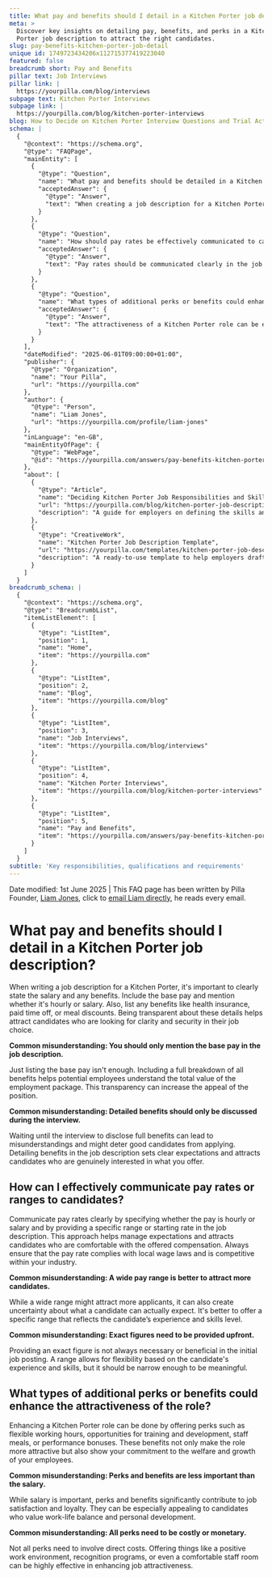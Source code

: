 ```yaml
---
title: What pay and benefits should I detail in a Kitchen Porter job description?
meta: >
  Discover key insights on detailing pay, benefits, and perks in a Kitchen
  Porter job description to attract the right candidates.
slug: pay-benefits-kitchen-porter-job-detail
unique id: 1749723434206x112715377419223040
featured: false
breadcrumb short: Pay and Benefits
pillar text: Job Interviews
pillar link: |
  https://yourpilla.com/blog/interviews
subpage text: Kitchen Porter Interviews
subpage link: |
  https://yourpilla.com/blog/kitchen-porter-interviews
blog: How to Decide on Kitchen Porter Interview Questions and Trial Activities
schema: |
  {
    "@context": "https://schema.org",
    "@type": "FAQPage",
    "mainEntity": [
      {
        "@type": "Question",
        "name": "What pay and benefits should be detailed in a Kitchen Porter job description?",
        "acceptedAnswer": {
          "@type": "Answer",
          "text": "When creating a job description for a Kitchen Porter, it is important to clearly state the salary, whether it is hourly or salary-based, and list all benefits such as health insurance, paid time off, or meal discounts. Transparency in outlining the total compensation package including all perks enhances the appeal of the position and attracts candidates who value clarity and security in their employment."
        }
      },
      {
        "@type": "Question",
        "name": "How should pay rates be effectively communicated to candidates in job descriptions?",
        "acceptedAnswer": {
          "@type": "Answer",
          "text": "Pay rates should be communicated clearly in the job description by specifying whether the compensation is hourly or salary-based and providing a specific range or starting rate. It's important to ensure the pay structure complies with local employment laws and is competitive in the industry, offering a narrow range to manage expectations while allowing flexibility based on the candidate's qualifications."
        }
      },
      {
        "@type": "Question",
        "name": "What types of additional perks or benefits could enhance the attractiveness of a Kitchen Porter role?",
        "acceptedAnswer": {
          "@type": "Answer",
          "text": "The attractiveness of a Kitchen Porter role can be enhanced by offering perks such as flexible working hours, training opportunities, staff meals, or performance bonuses. Non-costly benefits like a positive work environment, recognition programs, and a comfortable staff area also contribute significantly to job attractiveness, showing a commitment to employee welfare and growth."
        }
      }
    ],
    "dateModified": "2025-06-01T09:00:00+01:00",
    "publisher": {
      "@type": "Organization",
      "name": "Your Pilla",
      "url": "https://yourpilla.com"
    },
    "author": {
      "@type": "Person",
      "name": "Liam Jones",
      "url": "https://yourpilla.com/profile/liam-jones"
    },
    "inLanguage": "en-GB",
    "mainEntityOfPage": {
      "@type": "WebPage",
      "@id": "https://yourpilla.com/answers/pay-benefits-kitchen-porter-job-detail"
    },
    "about": [
      {
        "@type": "Article",
        "name": "Deciding Kitchen Porter Job Responsibilities and Skills",
        "url": "https://yourpilla.com/blog/kitchen-porter-job-description",
        "description": "A guide for employers on defining the skills and responsibilities required from a Kitchen Porter to ensure a comprehensive job description."
      },
      {
        "@type": "CreativeWork",
        "name": "Kitchen Porter Job Description Template",
        "url": "https://yourpilla.com/templates/kitchen-porter-job-description",
        "description": "A ready-to-use template to help employers draft detailed and effective job descriptions for Kitchen Porter positions."
      }
    ]
  }
breadcrumb_schema: |
  {
    "@context": "https://schema.org",
    "@type": "BreadcrumbList",
    "itemListElement": [
      {
        "@type": "ListItem",
        "position": 1,
        "name": "Home",
        "item": "https://yourpilla.com"
      },
      {
        "@type": "ListItem",
        "position": 2,
        "name": "Blog",
        "item": "https://yourpilla.com/blog"
      },
      {
        "@type": "ListItem",
        "position": 3,
        "name": "Job Interviews",
        "item": "https://yourpilla.com/blog/interviews"
      },
      {
        "@type": "ListItem",
        "position": 4,
        "name": "Kitchen Porter Interviews",
        "item": "https://yourpilla.com/blog/kitchen-porter-interviews"
      },
      {
        "@type": "ListItem",
        "position": 5,
        "name": "Pay and Benefits",
        "item": "https://yourpilla.com/answers/pay-benefits-kitchen-porter-job-detail"
      }
    ]
  }
subtitle: 'Key responsibilities, qualifications and requirements'
---
```


Date modified: 1st June 2025 | This FAQ page has been written by Pilla Founder, [Liam Jones](https://yourpilla.com/profile/liam-jones), click to [email Liam directly](https://mailto:liam@yourpilla.com), he reads every email.

# What pay and benefits should I detail in a Kitchen Porter job description?

When writing a job description for a Kitchen Porter, it's important to clearly state the salary and any benefits. Include the base pay and mention whether it's hourly or salary. Also, list any benefits like health insurance, paid time off, or meal discounts. Being transparent about these details helps attract candidates who are looking for clarity and security in their job choice.

**Common misunderstanding: You should only mention the base pay in the job description.**

Just listing the base pay isn't enough. Including a full breakdown of all benefits helps potential employees understand the total value of the employment package. This transparency can increase the appeal of the position.

**Common misunderstanding: Detailed benefits should only be discussed during the interview.**

Waiting until the interview to disclose full benefits can lead to misunderstandings and might deter good candidates from applying. Detailing benefits in the job description sets clear expectations and attracts candidates who are genuinely interested in what you offer.

## How can I effectively communicate pay rates or ranges to candidates?

Communicate pay rates clearly by specifying whether the pay is hourly or salary and by providing a specific range or starting rate in the job description. This approach helps manage expectations and attracts candidates who are comfortable with the offered compensation. Always ensure that the pay rate complies with local wage laws and is competitive within your industry.

**Common misunderstanding: A wide pay range is better to attract more candidates.**

While a wide range might attract more applicants, it can also create uncertainty about what a candidate can actually expect. It's better to offer a specific range that reflects the candidate’s experience and skills level.

**Common misunderstanding: Exact figures need to be provided upfront.**

Providing an exact figure is not always necessary or beneficial in the initial job posting. A range allows for flexibility based on the candidate's experience and skills, but it should be narrow enough to be meaningful.

## What types of additional perks or benefits could enhance the attractiveness of the role?

Enhancing a Kitchen Porter role can be done by offering perks such as flexible working hours, opportunities for training and development, staff meals, or performance bonuses. These benefits not only make the role more attractive but also show your commitment to the welfare and growth of your employees.

**Common misunderstanding: Perks and benefits are less important than the salary.**

While salary is important, perks and benefits significantly contribute to job satisfaction and loyalty. They can be especially appealing to candidates who value work-life balance and personal development.

**Common misunderstanding: All perks need to be costly or monetary.**

Not all perks need to involve direct costs. Offering things like a positive work environment, recognition programs, or even a comfortable staff room can be highly effective in enhancing job attractiveness.

